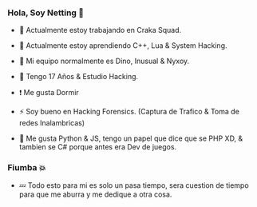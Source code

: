 ### Hola, Soy Netting 👋

- 🔭 Actualmente estoy trabajando en Craka Squad.

- 🌱 Actualmente estoy aprendiendo C++, Lua & System Hacking.

- 🏮 Mi equipo normalmente es Dino, Inusual & Nyxoy.

- 💬 Tengo 17 Años & Estudio Hacking.

- ❗ Me gusta Dormir

- ⚡ Soy bueno en Hacking Forensics. (Captura de Trafico & Toma de redes Inalambricas)

- 💫 Me gusta Python & JS, tengo un papel que dice que se PHP XD, & tambien se C# porque antes era Dev de juegos.

### Fiumba 💥

- 💤 Todo esto para mi es solo un pasa tiempo, sera cuestion de tiempo para que me aburra y me dedique a otra cosa.
